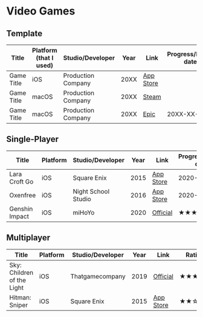# Video Games

## Template

| Title | Platform (that I used) | Studio/Developer | Year | Link | Progress/Finish date | Rating | Review |
|------------|-------------|--------------|------|-------|-------|--------|--------|
| Game Title | iOS | Production Company | 20XX | [App Store](#) |  | ★★★☆☆ | |
| Game Title | macOS | Production Company | 20XX | [Steam](#) |  |  | |
| Game Title | macOS | Production Company | 20XX | [Epic](#) | 20XX-XX-XX | ★★★★☆ | |

## Single-Player

| Title | Platform | Studio/Developer | Year | Link | Progress/Finish date | Rating | Review |
|------------|-------------|--------------|------|-------|-------|--------|--------|
| Lara Croft Go | iOS | Square Enix | 2015 | [App Store](https://apps.apple.com/us/app/lara-croft-go/id971304016/) | 2020-09-06 | ★★★★☆ | |
| Oxenfree | iOS | Night School Studio | 2016 | [App Store](https://apps.apple.com/us/app/oxenfree/id1179177872/) | 2020-09-22 | ★★★★★ | |
| Genshin Impact | iOS | miHoYo | 2020 | [Official](https://genshin.mihoyo.com/) | ★★★☆☆ | |

## Multiplayer

| Title | Platform | Studio/Developer | Year | Link | Rating | Review |
|------------|-------------|--------------|------|-------|-------|--------|
| Sky: Children of the Light | iOS | Thatgamecompany | 2019 | [Official](https://thatskygame.com/) | ★★★★★ | |
| Hitman: Sniper | iOS | Square Enix | 2015 | [App Store](https://apps.apple.com/us/app/hitman-sniper/id904278510/) | ★★☆☆☆ | |
